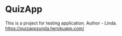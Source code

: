 # QuizApp
This is a project for testing application.
Author - Linda.
https://quizappzunda.herokuapp.com/